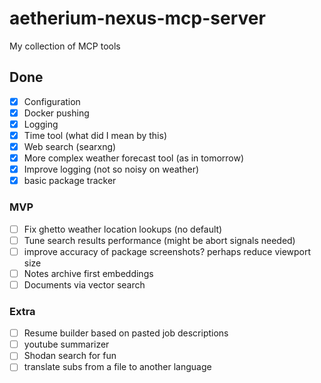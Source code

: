 # aetherium-nexus-mcp-server

My collection of MCP tools

## Done

- [x] Configuration
- [x] Docker pushing
- [x] Logging
- [x] Time tool (what did I mean by this)
- [x] Web search (searxng)
- [x] More complex weather forecast tool (as in tomorrow)
- [x] Improve logging (not so noisy on weather)
- [x] basic package tracker

### MVP

- [ ] Fix ghetto weather location lookups (no default)
- [ ] Tune search results performance (might be abort signals needed)
- [ ] improve accuracy of package screenshots? perhaps reduce viewport size
- [ ] Notes archive first embeddings
- [ ] Documents via vector search

### Extra

- [ ] Resume builder based on pasted job descriptions
- [ ] youtube summarizer
- [ ] Shodan search for fun
- [ ] translate subs from a file to another language
